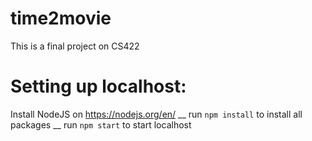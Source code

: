 # time2movie
This is a final project on CS422

# Setting up localhost:
Install NodeJS on https://nodejs.org/en/ __
run `npm install` to install all packages __
run `npm start` to start localhost

